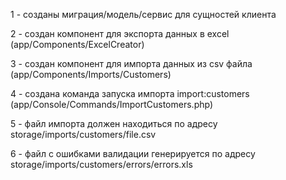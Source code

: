 <p>1 - созданы миграция/модель/сервис для сущностей клиента</p>
<p>2 - создан компонент для экспорта данных в excel (app/Components/ExcelCreator)</p>
<p>3 - создан компонент для импорта данных из csv файла (app/Components/Imports/Customers)</p>
<p>4 - создана команда запуска импорта import:customers (app/Console/Commands/ImportCustomers.php)</p>
<p>5 - файл импорта должен находиться по адресу storage/imports/customers/file.csv</p>
<p>6 - файл с ошибками валидации генерируется по адресу storage/imports/customers/errors/errors.xls</p>


